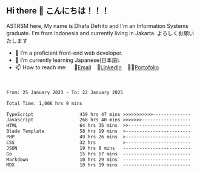 ## Hi there 👋 こんにちは！！！
ASTRSM here, My name is Dhafa Defrito and I'm an Information Systems graduate. I'm from Indonesia and currently living in Jakarta. よろしくお願いたします

- 🔭 I’m a proficient front-end web developer.
- 🌱 I’m currently learning Japanese(日本語).
- 📫 How to reach me: &nbsp;&nbsp;&nbsp;&nbsp;📧[Email](ddefrito@gmail.com)&nbsp;&nbsp;&nbsp;&nbsp;💼[LinkedIn](https://www.linkedin.com/in/dhafa-defrita-rama-yudistira-9357a9229/)&nbsp;&nbsp;&nbsp;&nbsp;👨‍🎨[Portofolio](https://ddefrito.vercel.app/)
<br>
<!-- <p align="left">
<a href="https://github.com/ASTRSM">
  <img height="180em" src="https://github-readme-stats-eight-theta.vercel.app/api?username=ASTRSM&show_icons=true&theme=dracula&include_all_commits=true&count_private=true"/>
  <img height="180em" src="https://github-readme-stats-eight-theta.vercel.app/api/top-langs/?username=ASTRSM&layout=compact&langs_count=8&theme=dracula"/>
</a>
</p> -->

<!--START_SECTION:waka-->

```txt
From: 25 January 2023 - To: 22 January 2025

Total Time: 1,006 hrs 9 mins

TypeScript                 439 hrs 47 mins >>>>>>>>>>>--------------   43.71 %
JavaScript                 268 hrs 40 mins >>>>>>>------------------   26.70 %
HTML                       64 hrs 35 mins  >>-----------------------   06.42 %
Blade Template             58 hrs 19 mins  >------------------------   05.80 %
PHP                        49 hrs 26 mins  >------------------------   04.91 %
CSS                        32 hrs          >------------------------   03.18 %
JSON                       19 hrs 8 mins   -------------------------   01.90 %
Go                         15 hrs 57 mins  -------------------------   01.59 %
Markdown                   10 hrs 29 mins  -------------------------   01.04 %
MDX                        10 hrs 19 mins  -------------------------   01.03 %
```

<!--END_SECTION:waka-->

